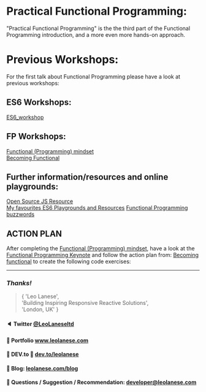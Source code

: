 # Practical Functional Programming:
"Practical Functional Programming" is the the third part of the Functional Programming introduction, and a more even more hands-on approach.

# Previous Workshops:
For the first talk about Functional Programming please have a look at previous workshops:

## ES6 Workshops:
<a href="https://github.com/leolanese/ES6_workshop" target="_blank">ES6_workshop</a><br>

## FP Workshops:
[Functional (Programming) mindset](https://tech.io/playgrounds/24002/functional-programming-mindset/introduction)<br/>
<a href="https://leolanese.github.io/Becoming-Functional/" target="_blank">Becoming Functional</a><br>


## Further information/resources and online playgrounds:
<a href="https://leolanese.github.io/Open-Source-JS-Resources/" target="_blank">Open Source JS Resource</a><br>
<a href="https://github.com/leolanese/ES6_workshop/blob/master/4-My-favourites-ES6-Playgrounds-and-Resources.md" target="_blank">My favourites ES6 Playgrounds and Resources</a>
<a href="https://github.com/leolanese/Functional-Programming-buzzwords" target="_blank">Functional Programming buzzwords</a>
<br>

## ACTION PLAN
After completing the [Functional (Programming) mindset](https://github.com/leolanese/Becoming-Functional/blob/master/README.md), have a look at the [Functional Programming Keynote](https://github.com/leolanese/Functional-Programming-Keynotes) and follow the action plan from: [Becoming functional](https://github.com/leolanese/Becoming-Functional/blob/master/README.md) to create the following code exercises:

---
### <i>Thanks!</i>

>  { 'Leo Lanese',<br>
     'Building Inspiring Responsive Reactive Solutions',<br>
     'London, UK' }<br>

#### :speaker: Twitter <a href="https://twitter.com/LeoLaneseltd" target="_blank">@LeoLaneseltd</a>
#### :file_folder: Portfolio <a href="https://www.leolanese.com" target="_blank">www.leolanese.com</a>
#### :bookmark_tabs: DEV.to :email: <a href="https://www.dev.to/leolanese" target="_blank">dev.to/leolanese</a>
#### :page_facing_up: Blog: <a href="https://www.leolanese.com/blog" target="_blank">leolanese.com/blog</a>
#### :email:  Questions / Suggestion / Recommendation: developer@leolanese.com
